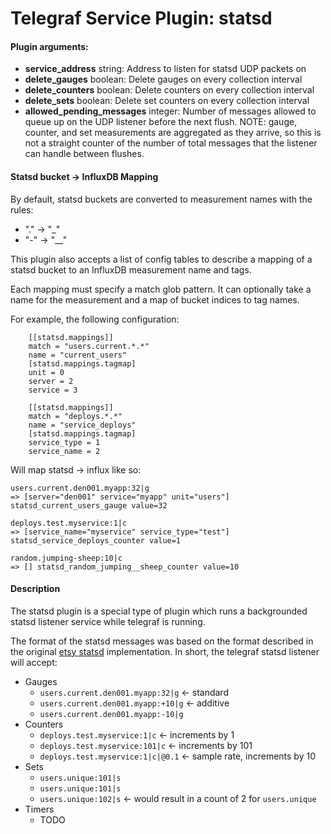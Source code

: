# Telegraf Service Plugin: statsd

#### Plugin arguments:

- **service_address** string: Address to listen for statsd UDP packets on
- **delete_gauges** boolean: Delete gauges on every collection interval
- **delete_counters** boolean: Delete counters on every collection interval
- **delete_sets** boolean: Delete set counters on every collection interval
- **allowed_pending_messages** integer: Number of messages allowed to queue up
on the UDP listener before the next flush. NOTE: gauge, counter, and set
measurements are aggregated as they arrive, so this is not a straight counter of
the number of total messages that the listener can handle between flushes.

#### Statsd bucket -> InfluxDB Mapping

By default, statsd buckets are converted to measurement names with the rules:
- "." -> "_"
- "-" -> "__"

This plugin also accepts a list of config tables to describe a mapping of a statsd
bucket to an InfluxDB measurement name and tags.

Each mapping must specify a match glob pattern. It can optionally take a name
for the measurement and a map of bucket indices to tag names.

For example, the following configuration:

```
    [[statsd.mappings]]
    match = "users.current.*.*"
    name = "current_users"
    [statsd.mappings.tagmap]
    unit = 0
    server = 2
    service = 3

    [[statsd.mappings]]
    match = "deploys.*.*"
    name = "service_deploys"
    [statsd.mappings.tagmap]
    service_type = 1
    service_name = 2
```

Will map statsd -> influx like so:
```
users.current.den001.myapp:32|g
=> [server="den001" service="myapp" unit="users"] statsd_current_users_gauge value=32

deploys.test.myservice:1|c
=> [service_name="myservice" service_type="test"] statsd_service_deploys_counter value=1

random.jumping-sheep:10|c
=> [] statsd_random_jumping__sheep_counter value=10
```

#### Description

The statsd plugin is a special type of plugin which runs a backgrounded statsd
listener service while telegraf is running.

The format of the statsd messages was based on the format described in the
original [etsy statsd](https://github.com/etsy/statsd/blob/master/docs/metric_types.md)
implementation. In short, the telegraf statsd listener will accept:

- Gauges
    - `users.current.den001.myapp:32|g` <- standard
    - `users.current.den001.myapp:+10|g` <- additive
    - `users.current.den001.myapp:-10|g`
- Counters
    - `deploys.test.myservice:1|c` <- increments by 1
    - `deploys.test.myservice:101|c` <- increments by 101
    - `deploys.test.myservice:1|c|@0.1` <- sample rate, increments by 10
- Sets
    - `users.unique:101|s`
    - `users.unique:101|s`
    - `users.unique:102|s` <- would result in a count of 2 for `users.unique`
- Timers
    - TODO
